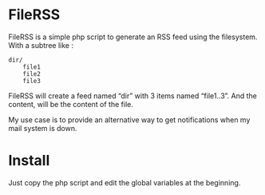 # FileRSS

FileRSS is a simple php script to generate an RSS feed using the filesystem.  
With a subtree like :

    dir/
        file1
        file2
        file3

FileRSS will create a feed named “dir” with 3 items named “file1..3”.
And the content, will be the content of the file.

My use case is to provide an alternative way to get notifications when my mail system is down.

# Install

Just copy the php script and edit the global variables at the beginning.

